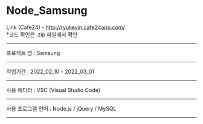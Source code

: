 # Node_Samsung

Link (Cafe24)  - http://ryukevin.cafe24app.com/ <br>
*코드 확인은 .zip 파일에서 확인 

---------------------------------

프로젝트 명 : Samsung

---------------------------------

작업기간 : 2022_02_10 - 2022_03_01

---------------------------------

사용 에디터 : VSC (Visual Studio Code)

---------------------------------

사용 프로그램 언어 : Node.js / jQuery / MySQL

---------------------------------



